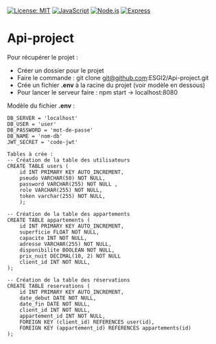 [![License: MIT](https://img.shields.io/badge/License-MIT-yellow.svg)](https://opensource.org/licenses/MIT)
[![JavaScript](https://img.shields.io/badge/JavaScript-ES6-yellow)](https://www.ecma-international.org/ecma-262/)
[![Node.js](https://img.shields.io/badge/Node.js-v14.0.0-green)](https://nodejs.org/)
[![Express](https://img.shields.io/badge/Express-v4.17.1-blue)](https://expressjs.com/)

# Api-project

Pour récupérer le projet : 
* Créer un dossier pour le projet
* Faire le commande : git clone git@github.com:ESGI2/Api-project.git
* Crée un fichier **.env** à la racine du projet (voir modèle en dessous)
* Pour lancer le serveur faire : npm start   -> localhost:8080

Modèle du fichier **.env** : 

```
DB_SERVER = 'localhost'
DB_USER = 'user'
DB_PASSWORD = 'mot-de-passe'
DB_NAME = 'nom-db'
JWT_SECRET = 'code-jwt'
```
```
Tables à crée : 
-- Création de la table des utilisateurs
CREATE TABLE users (
    id INT PRIMARY KEY AUTO_INCREMENT,
    pseudo VARCHAR(50) NOT NULL,
    password VARCHAR(255) NOT NULL ,
    role VARCHAR(255) NOT NULL,
    token varchar(255) NOT NULL,
    );

-- Création de la table des appartements
CREATE TABLE appartements (
    id INT PRIMARY KEY AUTO_INCREMENT,
    superficie FLOAT NOT NULL,
    capacite INT NOT NULL,
    adresse VARCHAR(255) NOT NULL,
    disponibilite BOOLEAN NOT NULL,
    prix_nuit DECIMAL(10, 2) NOT NULL
    client_id INT NOT NULL,
);

-- Création de la table des réservations
CREATE TABLE reservations (
    id INT PRIMARY KEY AUTO_INCREMENT,
    date_debut DATE NOT NULL,
    date_fin DATE NOT NULL,
    client_id INT NOT NULL,
    appartement_id INT NOT NULL,
    FOREIGN KEY (client_id) REFERENCES user(id),
    FOREIGN KEY (appartement_id) REFERENCES appartements(id)
);
```
